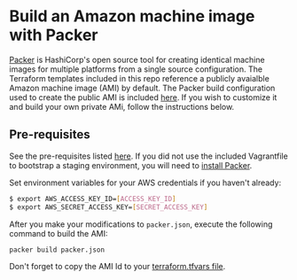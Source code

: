 # Build an Amazon machine image with Packer

[Packer](https://www.packer.io/intro/index.html) is HashiCorp's open source tool for creating identical machine images for multiple platforms from a single source configuration. The Terraform templates included in this repo reference a publicly avaialble Amazon machine image (AMI) by default. The Packer build configuration used to create the public AMI is included [here](./packer.json). If you wish to customize it and build your own private AMi, follow the instructions below.

## Pre-requisites

See the pre-requisites listed [here](../../README.md). If you did not use the included Vagrantfile to bootstrap a staging environment, you will need to [install Packer](https://www.packer.io/intro/getting-started/install.html).

Set environment variables for your AWS credentials if you haven't already:

```bash
$ export AWS_ACCESS_KEY_ID=[ACCESS_KEY_ID]
$ export AWS_SECRET_ACCESS_KEY=[SECRET_ACCESS_KEY]
```

After you make your modifications to `packer.json`, execute the following command to build the AMI:

```bash
packer build packer.json
```

Don't forget to copy the AMI Id to your [terraform.tfvars file](../env/us-east/terraform.tfvars).
